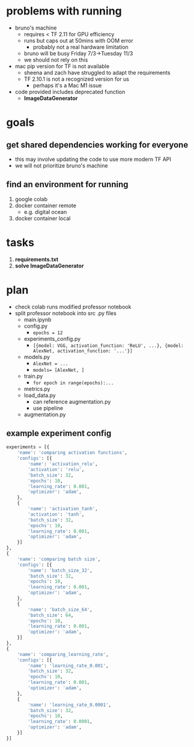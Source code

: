 # problems with running
- bruno's machine
	- requires < TF 2.11 for GPU efficiency
	- runs but caps out at 50mins with OOM error
		- probably not a real hardware limitation
	- bruno will be busy Friday 7/3->Tuesday 11/3
	- we should not rely on this
- mac pip version for TF is not available
	- sheena and zach have struggled to adapt the requirements
	- TF 2.10.1 is not a recognized version for us
		- perhaps it's a Mac M1 issue
- code provided includes deprecated function
	- **ImageDataGenerator**
# goals
## **get shared dependencies working for everyone**
- this may involve updating the code to use more modern TF API
- we will not prioritize bruno's machine
## **find an environment for running**
1. google colab
2. docker container remote
	- e.g. digital ocean
3. docker container local
# tasks
1. **requirements.txt**
2. **solve ImageDataGenerator**
# plan
- check colab runs modified professor notebook
- split professor notebook into src .py files
	- main.ipynb
	- config.py
		- `epochs = 12`
	- experiments_config.py
		- `[{model: VGG, activation_function: 'ReLU', ...}, {model: AlexNet, activation_function: '...'}]`
	- models.py
		- `AlexNet = ...`
		- `models= [AlexNet, ]`
	- train.py
		- `for epoch in range(epochs):...`
	- metrics.py
	- load_data.py
		- can reference augmentation.py
		- use pipeline
	- augmentation.py
## example experiment config
```python
experiments = [{
    'name': 'comparing activation functions',
    'configs': [{
        'name': 'activation_relu',
        'activation': 'relu',
        'batch_size': 32,
        'epochs': 10,
        'learning_rate': 0.001,
        'optimizer': 'adam',
    },
    {
        'name': 'activation_tanh',
        'activation': 'tanh',
        'batch_size': 32,
        'epochs': 10,
        'learning_rate': 0.001,
        'optimizer': 'adam',
    }]
},
{   
    'name': 'comparing batch size',
    'configs': [{
        'name': 'batch_size_32',
        'batch_size': 32,
        'epochs': 10,
        'learning_rate': 0.001,
        'optimizer': 'adam',
    },
    {
        'name': 'batch_size_64',
        'batch_size': 64,
        'epochs': 10,
        'learning_rate': 0.001,
        'optimizer': 'adam',
    }]
},
{
    'name': 'comparing_learning_rate',
    'configs': [{
        'name': 'learning_rate_0.001',
        'batch_size': 32,
        'epochs': 10,
        'learning_rate': 0.001,
        'optimizer': 'adam',
    },
    {
        'name': 'learning_rate_0.0001',
        'batch_size': 32,
        'epochs': 10,
        'learning_rate': 0.0001,
        'optimizer': 'adam',
    }]
}]
```